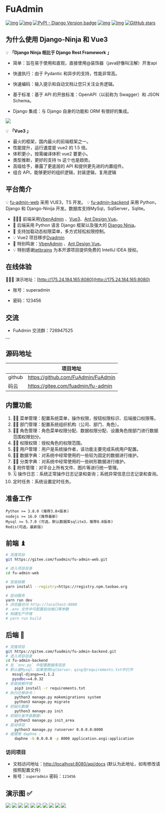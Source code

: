 # FuAdmin

[![img](https://img.shields.io/badge/license-Apache-2.0-blue.svg)](https://gitee.com/fuadmin/fu-admin/blob/master/LICENSE) [![img](https://img.shields.io/badge/python-%3E=3.7.x-green.svg)](https://python.org/) [![PyPI - Django Version badge](https://img.shields.io/badge/django%20versions-4.0-blue)](https://docs.djangoproject.com/zh-hans/4.0.4/) [![img](https://img.shields.io/badge/node-%3E%3D%2016.0.0-brightgreen)](https://nodejs.org/zh-cn/) [![img](https://gitee.com/fuadmin/fu-admin/badge/star.svg?theme=dark)](https://gitee.com/fuadmin/fu-admin) [![GitHub stars](https://img.shields.io/github/stars/FuAdmin/FuAdmin.svg?theme=dark&label=Github)](https://github.com/FuAdmin/FuAdmin)

## 为什么使用 Django-Ninja 和 Vue3

💡 **「Django Ninja 相比于 Django Rest Framework 」**

- 简单：旨在易于使用和直观，直接使用@装饰器（java好像叫注解）开发api

- 快速执行：由于 Pydantic 和异步的支持，性能非常高。

- 快速编码：输入提示和自动文档让您只关注业务逻辑。

- 基于标准：基于 API 的开放标准：OpenAPI（以前称为 Swagger）和 JSON Schema。

- Django 集成：与 Django 自身的功能和 ORM 有很好的集成。

![](backend/utils/picture/benchmark.png)

💡 **「Vue3 」**

- 最火的框架，国内最火的前端框架之一。
- 性能提升，运行速度是 vue2 的 1.5 倍。
- 体积更小，按需编译体积 vue2 要更小。
- 类型推断，更好的支持 ts 这个也是趋势。
- 高级给予，暴露了更底层的 API 和提供更先进的内置组件。
- 组合 API，能够更好的组织逻辑，封装逻辑，复用逻辑

## 平台简介

💡 [fu-admin-web](https://gitee.com/fuadmin/fu-admin-web) 采用 VUE3，TS 开发。 💡 [fu-admin-backend](https://gitee.com/fuadmin/fu-admin-backend) 采用 Python，Django 和 Django-Ninija 开发。数据库支持MySql，SqlServer，Sqlite。

- 🧑‍🤝‍🧑 前端采用[VbenAdmin](https://vvbin.cn/doc-next) 、[Vue3](https://cn.vuejs.org/)、[Ant Design Vue](https://www.antdv.com/docs/vue/getting-started-cn)。
- 👭 后端采用 Python 语言 Django 框架以及强大的 [Django Ninja](https://django-ninja.rest-framework.com/)。
- 👬 支持加载动态权限菜单，多方式轻松权限控制。
- 💡 Vue2 项目移步[Dvadmin](https://gitee.com/liqianglog/django-vue-admin)
- 💏 特别鸣谢：[VbenAdmin](https://github.com/vbenjs/vue-vben-admin) 、[Ant Design Vue](https://github.com/vueComponent/ant-design-vue)。
- 💡 特别感谢[jetbrains](https://www.jetbrains.com/) 为本开源项目提供免费的 IntelliJ IDEA 授权。

## 在线体验

👩‍👧‍👦 演示地址：[http://175.24.184.165:8080](http://175.24.184.165:8080)

- 账号：superadmin

- 密码：123456


## 交流

- FuAdmin 交流群：726947525

<img src="backend/utils/picture/qq.png" alt="qq 群" style="zoom: 25%;" />

## 源码地址

|        | 项目地址                               |
|--------|------------------------------------|
| github | https://github.com/FuAdmin/FuAdmin |
| 码云     | https://gitee.com/fuadmin/fu-admin | 

## 内置功能

1. 👨‍⚕️ 菜单管理：配置系统菜单，操作权限，按钮权限标识、后端接口权限等。
2. 🧑‍⚕️ 部门管理：配置系统组织机构（公司、部门、角色）。
3. 👩‍⚕️ 角色管理：角色菜单权限分配、数据权限分配、设置角色按部门进行数据范围权限划分。
4. 🧑‍🎓 权限权限：授权角色的权限范围。
5. 👨‍🎓 用户管理：用户是系统操作者，该功能主要完成系统用户配置。
6. 🧑‍🔧 数据字典：对系统中经常使用的一些较为固定的数据进行维护。
7. 🧑‍🔧 分类字典：对系统中经常使用的一些树形数据进行维护。
8. 📁 附件管理：对平台上所有文件、图片等进行统一管理。
9. 🗓️ 操作日志：系统正常操作日志记录和查询；系统异常信息日志记录和查询。
10. 定时任务：系统设置定时任务。

## 准备工作

```
Python >= 3.8.0 (推荐3.8+版本)
nodejs >= 16.0 (推荐最新)
Mysql >= 5.7.0 (可选，默认数据库sqlite3，推荐8.0版本)
Redis(可选，最新版)
```

## 前端 ♝

```bash
# 克隆项目
git https://gitee.com/fuadmin/fu-admin-web.git

# 进入项目目录
cd fu-admin-web

# 安装依赖
yarn install --registry=https://registry.npm.taobao.org

# 启动服务
yarn run dev
# 浏览器访问 http://localhost:8080
# .env 文件中可配置启动端口等参数
# 构建生产环境
# yarn run build
```

## 后端 💈

```bash
# 克隆项目
git https://gitee.com/fuadmin/fu-admin-backend.git
# 进入项目目录
cd fu-admin-backend
# 在 `env.py` 中配置数据库信息
# 默认是Mysql，如果使用SqlServer，qing在requirements.txt中打开 
   mssql-django==1.1.2 
   pyodbc==4.0.32
# 安装依赖环境
	pip3 install -r requirements.txt
# 执行迁移命令：
	python3 manage.py makemigrations system
	python3 manage.py migrate
# 初始化数据
	python3 manage.py init
# 初始化省市县数据:
	python3 manage.py init_area
# 启动项目
	python3 manage.py runserver 0.0.0.0:8000
# 或使用 daphne :
    daphne -b 0.0.0.0 -p 8000 application.asgi:application
```

### 访问项目

- 文档访问地址：[http://localhost:8080/api/docs](http://localhost:8080/api/docs) (默认为此地址，如有修改请按照配置文件)
- 账号：`superadmin` 密码：`123456`

## 演示图 ✅
![](backend/utils/picture/1.png) 
![](backend/utils/picture/2.png) 
![](backend/utils/picture/3.png) 
![](backend/utils/picture/4.png) 
![](backend/utils/picture/5.png) 
![](backend/utils/picture/6.png) 
![](backend/utils/picture/7.png) 
![](backend/utils/picture/8.png) 
![](backend/utils/picture/9.png) 
![](backend/utils/picture/10.png)